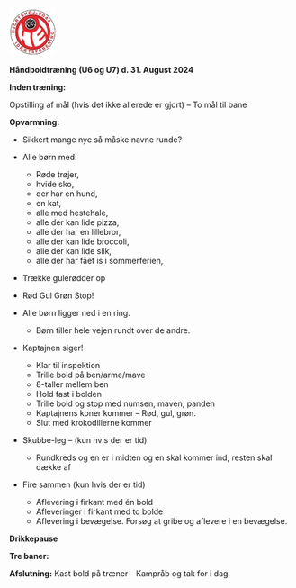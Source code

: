 ﻿![Billedresultat for hei hÃ¥ndbold logo](../../Billeder//HEILOGO.jpeg)

**Håndboldtræning (U6 og U7) d. 31. August 2024**

**Inden træning:** 

Opstilling af mål (hvis det ikke allerede er gjort) – To mål til bane

**Opvarmning:**

- Sikkert mange nye så måske navne runde?

- Alle børn med:
	- Røde trøjer, 
	- hvide sko, 
	- der har en hund, 
	- en kat, 
	- alle med hestehale, 
	- alle der kan lide pizza, 
	- alle der har en lillebror, 
	- alle der kan lide broccoli, 
	- alle der kan lide slik, 
	- alle der har fået is i sommerferien,  

- Trække gulerødder op

- Rød Gul Grøn Stop!

- Alle børn ligger ned i en ring. 
	- Børn tiller hele vejen rundt over de andre.

- Kaptajnen siger!
	- Klar til inspektion 
	- Trille bold på ben/arme/mave 
	- 8-taller mellem ben 
	- Hold fast i bolden
	- Trille bold og stop med numsen, maven, panden 
	- Kaptajnens koner kommer 
	– Rød, gul, grøn. 
	- Slut med krokodillerne kommer

- Skubbe-leg – (kun hvis der er tid)
	- Rundkreds og en er i midten og en skal kommer ind, resten skal dække af 

- Fire sammen (kun hvis der er tid)
	- Aflevering i firkant med én bold
	- Afleveringer i firkant med to bolde
	- Aflevering i bevægelse. Forsøg at gribe og aflevere i en bevægelse.

**Drikkepause**

**Tre baner:** 

**Afslutning:** Kast bold på træner - Kampråb og tak for i dag.  
